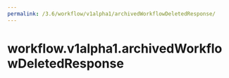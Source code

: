 ```yaml
---
permalink: /3.6/workflow/v1alpha1/archivedWorkflowDeletedResponse/
---
```


# workflow.v1alpha1.archivedWorkflowDeletedResponse

